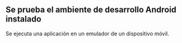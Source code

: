 ## Se prueba el ambiente de desarrollo Android instalado  
Se ejecuta una aplicación en un emulador de un dispositivo móvil.
